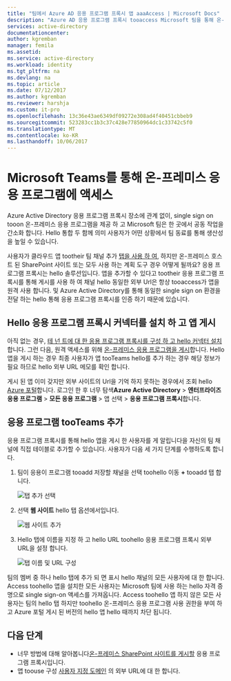 ```yaml
---
title: "팀에서 Azure AD 응용 프로그램 프록시 앱 aaaAccess | Microsoft Docs"
description: "Azure AD 응용 프로그램 프록시 tooaccess Microsoft 팀을 통해 온-프레미스 응용 프로그램을 사용 합니다."
services: active-directory
documentationcenter: 
author: kgremban
manager: femila
ms.assetid: 
ms.service: active-directory
ms.workload: identity
ms.tgt_pltfrm: na
ms.devlang: na
ms.topic: article
ms.date: 07/12/2017
ms.author: kgremban
ms.reviewer: harshja
ms.custom: it-pro
ms.openlocfilehash: 13c36e43ae6349df09272e308ad4f40451cbbeb9
ms.sourcegitcommit: 523283cc1b3c37c428e77850964dc1c33742c5f0
ms.translationtype: MT
ms.contentlocale: ko-KR
ms.lasthandoff: 10/06/2017
---
```

# <a name="access-your-on-premises-applications-through-microsoft-teams"></a>Microsoft Teams를 통해 온-프레미스 응용 프로그램에 액세스

Azure Active Directory 응용 프로그램 프록시 장소에 관계 없이, single sign on tooon 온-프레미스 응용 프로그램을 제공 하 고 Microsoft 팀은 한 곳에서 공동 작업을 간소화 합니다. Hello 통합 두 함께 의미 사용자가 어떤 상황에서 팀 동료를 통해 생산성을 높일 수 있습니다. 

사용자가 클라우드 앱 tootheir 팀 채널 추가 [탭을 사용 하 여](https://support.office.com/article/Video-Using-Tabs-7350a03e-017a-4a00-a6ae-1c9fe8c497b3?ui=en-US&rs=en-US&ad=US), 하지만 온-프레미스 호스트 된 SharePoint 사이트 또는 모두 사용 하는 계획 도구 경우 어떻게 될까요? 응용 프로그램 프록시는 hello 솔루션입니다. 앱을 추가할 수 있다고 tootheir 응용 프로그램 프록시를 통해 게시를 사용 하 여 채널 hello 동일한 외부 Url은 항상 tooaccess가 앱을 원격 사용 합니다. 및 Azure Active Directory를 통해 동일한 single sign on 환경을 전달 하는 hello 통해 응용 프로그램 프록시를 인증 하기 때문에 있습니다.


## <a name="install-hello-application-proxy-connector-and-publish-your-app"></a>Hello 응용 프로그램 프록시 커넥터를 설치 하 고 앱 게시

아직 없는 경우, [테 넌 트에 대 한 응용 프로그램 프록시를 구성 하 고 hello 커넥터 설치](active-directory-application-proxy-enable.md)합니다. 그런 다음, 원격 액세스를 위해 [온-프레미스 응용 프로그램을 게시](application-proxy-publish-azure-portal.md)합니다. Hello 앱을 게시 하는 경우 최종 사용자가 앱 tooTeams hello를 추가 하는 경우 해당 정보가 필요 하므로 hello 외부 URL 메모를 확인 합니다.

게시 된 앱 이미 갖지만 외부 사이트의 Url을 기억 하지 못하는 경우에서 조회 hello [Azure 포털](https://portal.azure.com)합니다. 로그인 한 후 너무 탐색**Azure Active Directory** > **엔터프라이즈 응용 프로그램** > **모든 응용 프로그램** > 앱 선택 > **응용 프로그램 프록시**합니다.

## <a name="add-your-app-tooteams"></a>응용 프로그램 tooTeams 추가

응용 프로그램 프록시를 통해 hello 앱을 게시 한 사용자를 게 알립니다을 자신의 팀 채널에 직접 테이블로 추가할 수 있습니다. 사용자가 다음 세 가지 단계를 수행하도록 합니다.

1. 팀이 응용이 프로그램 tooadd 저장할 채널을 선택 toohello 이동  **+**  tooadd 탭 합니다.

   ![탭 추가 선택](./media/application-proxy-teams/add-tab.png)

2. 선택 **웹 사이트** hello 탭 옵션에서입니다.

   ![웹 사이트 추가](./media/application-proxy-teams/website.png)

3. Hello 탭에 이름을 지정 하 고 hello URL toohello 응용 프로그램 프록시 외부 URL을 설정 합니다. 

   ![탭 이름 및 URL 구성](./media/application-proxy-teams/tab-name-url.png)

팀의 멤버 중 하나 hello 탭에 추가 되 면 표시 hello 채널의 모든 사용자에 대 한 합니다. Access toohello 앱을 설치한 모든 사용자는 Microsoft 팀에 사용 하는 hello 자격 증명으로 single sign-on 액세스를 가져옵니다. Access toohello 앱 하지 않은 모든 사용자는 팀의 hello 탭 하지만 toohello 온-프레미스 응용 프로그램 사용 권한을 부여 하 고 Azure 포털 게시 된 버전의 hello 앱 hello 때까지 차단 됩니다. 

## <a name="next-steps"></a>다음 단계

- 너무 방법에 대해 알아봅니다[온-프레미스 SharePoint 사이트를 게시할](application-proxy-enable-remote-access-sharepoint.md) 응용 프로그램 프록시입니다.
- 앱 toouse 구성 [사용자 지정 도메인](active-directory-application-proxy-custom-domains.md) 의 외부 URL에 대 한 합니다. 
